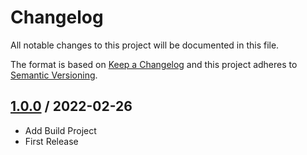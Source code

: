 # Changelog
All notable changes to this project will be documented in this file.

The format is based on [Keep a Changelog](http://keepachangelog.com/en/1.0.0/)
and this project adheres to [Semantic Versioning](http://semver.org/spec/v2.0.0.html).

## [1.0.0] / 2022-02-26
- Add Build Project
- First Release

[vNext]: ../../compare/1.0.0...HEAD
[1.0.0]: ../../compare/1.0.0